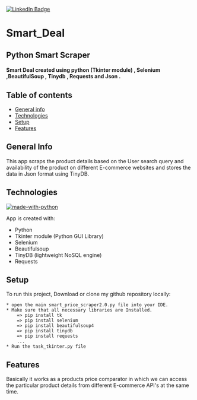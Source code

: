 
[![LinkedIn Badge](https://img.shields.io/badge/LinkedIn-Profile-informational?style=flat&logo=linkedin&logoColor=white&color=008000)](https://www.linkedin.com/in/ajay-pediredla-125887191)


# Smart_Deal

## Python Smart Scraper
#### Smart Deal  created  using  python (Tkinter module) , Selenium ,BeautifulSoup , Tinydb , Requests and Json .

## Table of contents
* [General info](#general-info)
* [Technologies](#technologies)
* [Setup](#setup)
* [Features](#features)

## General Info
This app scraps the product details based on the User search query and availability of the product on different E-commerce websites and stores the data in Json format using TinyDB.

## Technologies
[![made-with-python](https://img.shields.io/badge/Made%20with-Python-1f425f.svg)](https://www.python.org/) 


App is created with:
* Python
* Tkinter module (Python GUI Library)
* Selenium
* Beautifulsoup
* TinyDB (lightweight NoSQL engine)
* Requests

## Setup
To run this project, Download or clone my github repository locally:
```
* open the main smart_price_scraper2.0.py file into your IDE.
* Make sure that all necessary libraries are Installed.
    => pip install tk
    => pip install selenium
    => pip install beautifulsoup4
    => pip install tinydb
    => pip install requests
    ...
* Run the task_tkinter.py file 
```

## Features
Basically it works as a products price comparator in which we can access the particular product details from different E-commerce API's at the same time.



